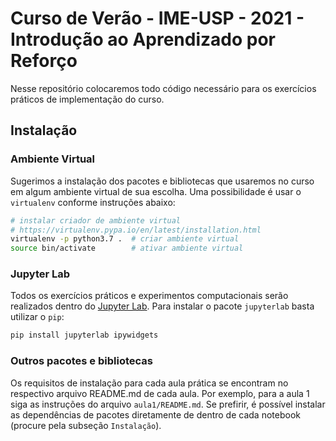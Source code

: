 # Curso de Verão - IME-USP - 2021 - Introdução ao Aprendizado por Reforço

Nesse repositório colocaremos todo código necessário para os exercícios práticos de implementação do curso.


## Instalação


### Ambiente Virtual

Sugerimos a instalação dos pacotes e bibliotecas que usaremos no curso em algum ambiente virtual de sua escolha. Uma possibilidade é usar o `virtualenv` conforme instruções abaixo:

```bash
# instalar criador de ambiente virtual
# https://virtualenv.pypa.io/en/latest/installation.html
virtualenv -p python3.7 .  # criar ambiente virtual
source bin/activate        # ativar ambiente virtual
```

### Jupyter Lab

Todos os exercícios práticos e experimentos computacionais serão realizados dentro do [Jupyter Lab](https://jupyter.org/). Para instalar o pacote `jupyterlab` basta utilizar o `pip`:

```bash
pip install jupyterlab ipywidgets
```

### Outros pacotes e bibliotecas

Os requisitos de instalação para cada aula prática se encontram no respectivo arquivo README.md de cada aula. Por exemplo, para a aula 1 siga as instruções do arquivo `aula1/README.md`. Se prefirir, é possível instalar as dependências de pacotes diretamente de dentro de cada notebook (procure pela subseção `Instalação`).
